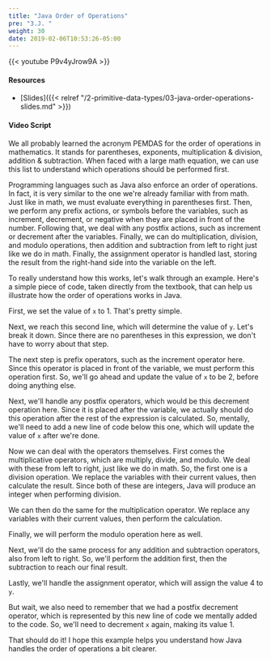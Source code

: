 ```yaml
---
title: "Java Order of Operations"
pre: "3.J. "
weight: 30
date: 2019-02-06T10:53:26-05:00
---
```


{{< youtube P9v4yJrow9A >}}

#### Resources

* [Slides]({{< relref "/2-primitive-data-types/03-java-order-operations-slides.md" >}})

#### Video Script

We all probably learned the acronym PEMDAS for the order of operations in mathematics. It stands for parentheses, exponents, multiplication & division, addition & subtraction. When faced with a large math equation, we can use this list to understand which operations should be performed first.

Programming languages such as Java also enforce an order of operations. In fact, it is very similar to the one we're already familiar with from math. Just like in math, we must evaluate everything in parentheses first. Then, we perform any prefix actions, or symbols before the variables, such as increment, decrement, or negative when they are placed in front of the number. Following that, we deal with any postfix actions, such as increment or decrement after the variables. Finally, we can do multiplication, division, and modulo operations, then addition and subtraction from left to right just like we do in math. Finally, the assignment operator is handled last, storing the result from the right-hand side into the variable on the left.

To really understand how this works, let's walk through an example. Here's a simple piece of code, taken directly from the textbook, that can help us illustrate how the order of operations works in Java.

First, we set the value of `x` to 1. That's pretty simple.

Next, we reach this second line, which will determine the value of `y`. Let's break it down. Since there are no parentheses in this expression, we don't have to worry about that step.

The next step is prefix operators, such as the increment operator here. Since this operator is placed in front of the variable, we must perform this operation first. So, we'll go ahead and update the value of `x` to be 2, before doing anything else.

Next, we'll handle any postfix operators, which would be this decrement operation here. Since it is placed after the variable, we actually should do this operation after the rest of the expression is calculated. So, mentally, we'll need to add a new line of code below this one, which will update the value of `x` after we're done.

Now we can deal with the operators themselves. First comes the multiplicative operators, which are multiply, divide, and modulo. We deal with these from left to right, just like we do in math. So, the first one is a division operation. We replace the variables with their current values, then calculate the result. Since both of these are integers, Java will produce an integer when performing division.

We can then do the same for the multiplication operator. We replace any variables with their current values, then perform the calculation.

Finally, we will perform the modulo operation here as well.

Next, we'll do the same process for any addition and subtraction operators, also from left to right. So, we'll perform the addition first, then the subtraction to reach our final result.

Lastly, we'll handle the assignment operator, which will assign the value 4 to `y`.

But wait, we also need to remember that we had a postfix decrement operator, which is represented by this new line of code we mentally added to the code. So, we'll need to decrement `x` again, making its value 1.

That should do it! I hope this example helps you understand how Java handles the order of operations a bit clearer.
